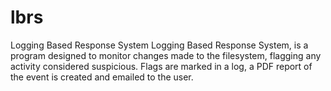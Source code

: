 # lbrs
Logging Based Response System
Logging Based Response System, is a program designed to monitor changes made to the filesystem, 
flagging any activity considered suspicious.
Flags are marked in a log, a PDF report of the event is created and emailed to the user.

